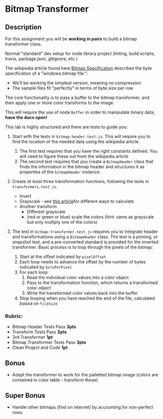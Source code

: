 Bitmap Transformer
====

## Description

For this assignment you will be **working in pairs** to build a bitmap transformer class.

Normal "standard" dev setup for node library project (linting, build scripts, travis, package.json, gitignore, etc.)

The wikipedia article found here [Bitmap Specification](https://en.wikipedia.org/wiki/BMP_file_format) 
describes the byte specification of a "windows bitmap file.":

* We'll be working the simplest version, meaning no compression
* The sample files fit "perfectly" in terms of byte size per row

The core functionality is to pass a buffer to the bitmap transformer, and then apply
one or more color transforms to the image.

This will require the use of node `Buffer` in order to manipulate binary data, **have the docs open!**

This lab is highly structured and there are tests to guide you:

1. Start with the tests in `bitmap-header.test.js`. This will require you to find the location of the needed data using the wikipedia article.
    1. The first test requires that you have the right constants defined. You will need to figure these
    out from the wikipedia article
    2. The second test requires that you create a `BitmapHeader` class that finds the information in the bitmap header and structures it as properties of the `bitmapHeader` instance.
2. Create _at least_ three transformation functions, following the tests in `transformers.test.js`.
    * Invert
    * Grayscale - see [this article](https://www.johndcook.com/blog/2009/08/24/algorithms-convert-color-grayscale/)for different ways to calculate
    * Another transform
        * Different grayscale
        * (red or green or blue) scale the colors (hint: same as grayscale but only multiply one of the colors)

3. The test in `bitmap-transformer.test.js` requires you to integrate header and transformations using a `BitmapHeader` class. The test is a pinning, or snapshot test, and a pre-converted standard is provided
for the inverted transformer. Basic process is to loop through the pixels of the bitmap:

    1. Start at the offset indicated by `pixelOffset`
    1. Each loop needs to advance the offset by the number of bytes indicated by `bitsPerPixel`
    1. For each loop:
        1. Read the individual color values into a color object
        1. Pass to the transformation function, which returns a transformed color object
        1. Write the transformed color values back into the buffer
    1. Stop looping when you have reached the end of the file, calculated _based on_ `fileSize` 

### Rubric:

* Bitmap Header Tests Pass **3pts**
* Transform Tests Pass **2pts**
* 3rd Transformer **1pt**
* Bitmap Transformer Tests Pass **3pts**
* Clean Project and Code **1pt**

## Bonus

* Adapt the transformer to work for the palletted bitmap image (colors are contained in color table - transform those)

## Super Bonus

* Handle other bitmaps (find on internet) by accounting for non-perfect rows
